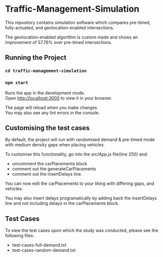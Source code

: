 # Traffic-Management-Simulation

This repository contains simulation software which compares pre-timed, fully-actuated, and geolocation-enabled intersections.

The geolocation-enabled algorithm is custom made and shows an improvement of 57.76% over pre-timed intersections.

## Running the Project

### `cd traffic-management-simulation`

### `npm start`

Runs the app in the development mode.\
Open [http://localhost:3000](http://localhost:3000) to view it in your browser.

The page will reload when you make changes.\
You may also see any lint errors in the console.

## Customising the test cases

By default, the project will run with randomised demand & pre-timed mode with medium density gaps when placing vehicles.

To customise this functionality, go into the src/App.js file(line 250) and:

- uncomment the carPlacements block
- comment out the generateCarPlacements
- comment out the insertDelays line.

You can now edit the carPlacements to your liking with differing gaps, and vehicles.

You may also insert delays programatically by adding back the insertDelays line and not including delays in the carPlacements block.

## Test Cases

To view the test cases upon which the study was conducted, please see the following files:

- test-cases-full-demand.txt
- test-cases-random-demand.txt
